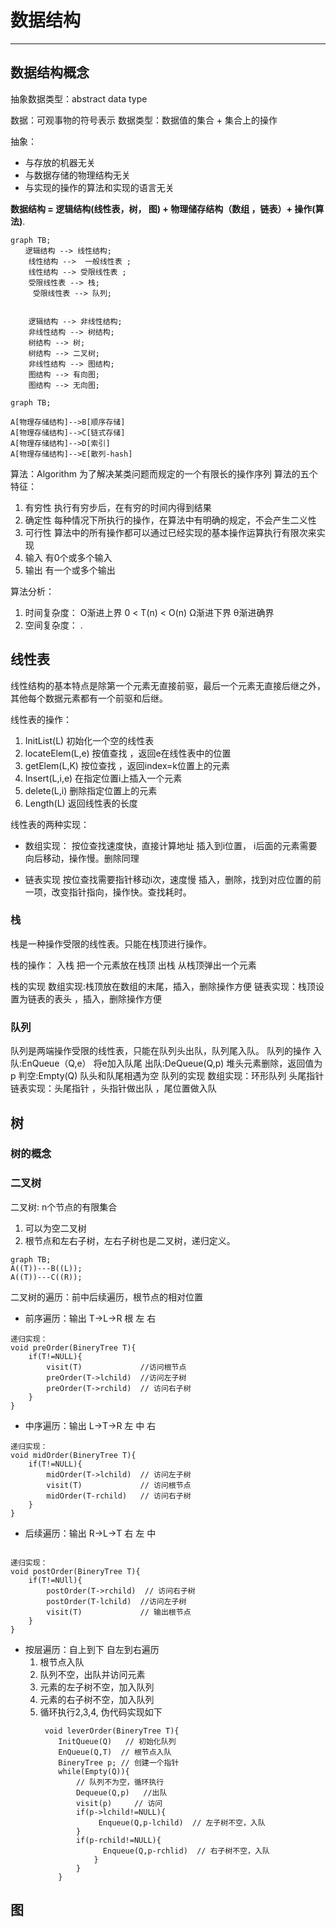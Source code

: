 # 数据结构

-------------

## 数据结构概念

抽象数据类型：abstract data type

数据：可观事物的符号表示
数据类型：数据值的集合 + 集合上的操作

抽象：

+ 与存放的机器无关
+ 与数据存储的物理结构无关
+ 与实现的操作的算法和实现的语言无关

**数据结构 = 逻辑结构(线性表，树， 图) + 物理储存结构（数组 ，链表）+ 操作(算法)**.

```mermaid
graph TB;
　　逻辑结构 --> 线性结构;
    线性结构 -->  一般线性表 ;
    线性结构 --> 受限线性表 ;
    受限线性表 --> 栈;
     受限线性表 --> 队列;


    逻辑结构 --> 非线性结构;
    非线性结构 --> 树结构;
    树结构 --> 树;
    树结构 --> 二叉树;
    非线性结构 --> 图结构;
    图结构 --> 有向图;
    图结构 --> 无向图;
```

```mermaid
graph TB;

A[物理存储结构]-->B[顺序存储]
A[物理存储结构]-->C[链式存储]
A[物理存储结构]-->D[索引]
A[物理存储结构]-->E[散列-hash]

```

算法：Algorithm 为了解决某类问题而规定的一个有限长的操作序列
算法的五个特征：

1. 有穷性   执行有穷步后，在有穷的时间内得到结果
2. 确定性   每种情况下所执行的操作，在算法中有明确的规定，不会产生二义性
3. 可行性    算法中的所有操作都可以通过已经实现的基本操作运算执行有限次来实现
4. 输入   有0个或多个输入
5. 输出   有一个或多个输出

算法分析：

1. 时间复杂度： O渐进上界   0 < T(n) < O(n)   Ω渐进下界  θ渐进确界
2. 空间复杂度：   .

## 线性表  

线性结构的基本特点是除第一个元素无直接前驱，最后一个元素无直接后继之外，其他每个数据元素都有一个前驱和后继。

线性表的操作：

1. InitList(L) 初始化一个空的线性表
2. locateElem(L,e) 按值查找 ，返回e在线性表中的位置
3. getElem(L,K)  按位查找 ，返回index=k位置上的元素
4. Insert(L,i,e) 在指定位置i上插入一个元素
5. delete(L,i)  删除指定位置上的元素
6. Length(L)  返回线性表的长度

线性表的两种实现：

+ 数组实现：
按位查找速度快，直接计算地址
插入到i位置， i后面的元素需要向后移动，操作慢。删除同理

+ 链表实现
按位查找需要指针移动i次，速度慢
插入，删除，找到对应位置的前一项，改变指针指向，操作快。查找耗时。

### 栈

栈是一种操作受限的线性表。只能在栈顶进行操作。

栈的操作：
入栈  把一个元素放在栈顶
出栈  从栈顶弹出一个元素

栈的实现
数组实现:栈顶放在数组的末尾，插入，删除操作方便
链表实现：栈顶设置为链表的表头 ，插入，删除操作方便

### 队列

队列是两端操作受限的线性表，只能在队列头出队，队列尾入队。
队列的操作
入队:EnQueue（Q,e）  将e加入队尾
出队:DeQueue(Q,p)   堆头元素删除，返回值为p
判空:Empty(Q)      队头和队尾相遇为空
队列的实现
数组实现：环形队列  头尾指针
链表实现：头尾指针 ，头指针做出队 ，尾位置做入队

## 树

### 树的概念

### 二叉树

二叉树: n个节点的有限集合

1. 可以为空二叉树
2. 根节点和左右子树，左右子树也是二叉树，递归定义。

```mermaid
graph TB;
A((T))---B((L));
A((T))---C((R));

```

二叉树的遍历：前中后续遍历，根节点的相对位置

+ 前序遍历：输出 T->L->R  根 左 右
```
递归实现：
void preOrder(BineryTree T){
    if(T!=NULL){
        visit(T)             //访问根节点
        preOrder(T->lchild)  //访问左子树
        preOrder(T->rchild)  // 访问右子树
    }
}
```

+ 中序遍历：输出 L->T->R  左 中 右

```
递归实现：
void midOrder(BineryTree T){
    if(T!=NULL){
        midOrder(T->lchild)  // 访问左子树
        visit(T)             // 访问根节点
        midOrder(T-rchild)   // 访问右子树
    }
}
```

+ 后续遍历：输出 R->L->T  右 左 中  

```

递归实现：
void postOrder(BineryTree T){
    if(T!=NUll){
        postOrder(T->rchild)  // 访问右子树
        postOrder(T-lchild)  //访问左子树
        visit(T)             // 输出根节点
    }
}

```


+ 按层遍历：自上到下 自左到右遍历
    1. 根节点入队
    2. 队列不空，出队并访问元素
    3. 元素的左子树不空，加入队列
    4. 元素的右子树不空，加入队列
    5. 循环执行2,3,4,
    伪代码实现如下
        ```
         void leverOrder(BineryTree T){
            InitQueue(Q)   // 初始化队列
            EnQueue(Q,T)  // 根节点入队
            BineryTree p; // 创建一个指针
            while(Empty(Q)){
                // 队列不为空，循环执行
                Dequeue(Q,p)   //出队
                visit(p)     // 访问
                if(p->lchild!=NULL){
                     Enqueue(Q,p-lchild)  // 左子树不空，入队
                }
                if(p-rchild!=NULL){
                      Enqueue(Q,p-rchlid)  // 右子树不空，入队
                    }
                }
            }
        ```

## 图
